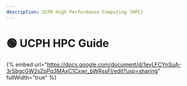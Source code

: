 ```yaml
---
description: UCPH High Performance Computing (HPC)
---
```


# 🟢 UCPH HPC Guide

{% embed url="https://docs.google.com/document/d/1eyLFCYnSuA-3rSbgcGW2sZpPq3MAxC1Cxwr_bWRssFI/edit?usp=sharing" fullWidth="true" %}
